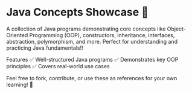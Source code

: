 # Java Concepts Showcase 🚀
A collection of Java programs demonstrating core concepts like Object-Oriented Programming (OOP), constructors, inheritance, interfaces, abstraction, polymorphism, and more. Perfect for understanding and practicing Java fundamentals!!

Features
✅ Well-structured Java programs
✅ Demonstrates key OOP principles
✅ Covers real-world use cases

Feel free to fork, contribute, or use these as references for your own learning! 🎯
